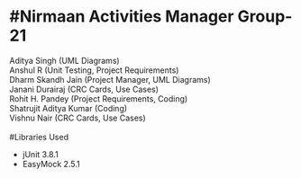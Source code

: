 #Nirmaan Activities Manager
Group-21
========
Aditya Singh (UML Diagrams) <br/>
Anshul R (Unit Testing, Project Requirements) <br/>
Dharm Skandh Jain (Project Manager, UML Diagrams) <br/>
Janani Durairaj (CRC Cards, Use Cases) <br/>
Rohit H. Pandey (Project Requirements, Coding) <br/>
Shatrujit Aditya Kumar (Coding) <br/>
Vishnu Nair (CRC Cards, Use Cases) <br/> <br/>
#Libraries Used
- jUnit 3.8.1
- EasyMock 2.5.1